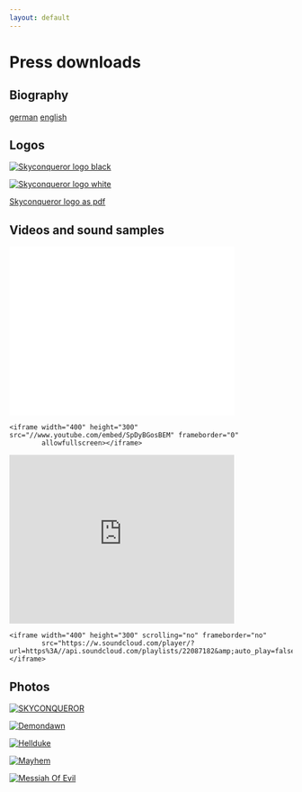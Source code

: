 ```yaml
---
layout: default
---
```


Press downloads
===

Biography
---

[german](biographie_deutsch.pdf)
[english](biographie_englisch.pdf)

Logos
---

[![Skyconqueror logo black](Skyconqueror_Logo_schwatt.jpg)](Skyconqueror_Logo_schwatt.jpg)

[![Skyconqueror logo white](Skyconqueror_Logo_weiss.jpg)](Skyconqueror_Logo_weiss.jpg)

[Skyconqueror logo as pdf](Skyconqueror_Logo.PDF)


Videos and sound samples
---

<iframe width="400" height="300" src="//www.youtube.com/embed/SpDyBGosBEM" frameborder="0"
        allowfullscreen></iframe>

    <iframe width="400" height="300" src="//www.youtube.com/embed/SpDyBGosBEM" frameborder="0"
            allowfullscreen></iframe>

<iframe width="400" height="300" scrolling="no" frameborder="no"
        src="https://w.soundcloud.com/player/?url=https%3A//api.soundcloud.com/playlists/22087182&amp;auto_play=false&amp;hide_related=false&amp;show_comments=true&amp;show_user=true&amp;show_reposts=false&amp;visual=true"></iframe>

    <iframe width="400" height="300" scrolling="no" frameborder="no"
            src="https://w.soundcloud.com/player/?url=https%3A//api.soundcloud.com/playlists/22087182&amp;auto_play=false&amp;hide_related=false&amp;show_comments=true&amp;show_user=true&amp;show_reposts=false&amp;visual=true"></iframe>


Photos
---

[![SKYCONQUEROR](SKYCONQUEROR.jpg)](SKYCONQUEROR.jpg)

[![Demondawn](Demondawn1.jpg)](Demondawn1.jpg)

[![Hellduke](Hellduke1.jpg)](Hellduke1.jpg)

[![Mayhem](Mayhem1.jpg)](Mayhem1.jpg)

[![Messiah Of Evil](MessiahOfEvil1.jpg)](MessiahOfEvil1.jpg)